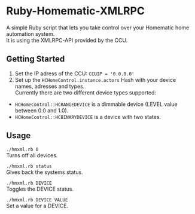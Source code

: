 Ruby-Homematic-XMLRPC
=====================

A simple Ruby script that lets you take control over your Homematic home automation system.<br>
It is using the XMLRPC-API provided by the CCU.

## Getting Started

1. Set the IP adress of the CCU: <code>CCUIP = '0.0.0.0'</code>
2. Set up the <code>HCHomeControl.instance.actors</code> Hash with your device names, adresses and types.<br>
Currently there are two different device types supported:<br>
  <ul><li><code>HCHomeControl::HCRANGEDEVICE</code> is a dimmable device (LEVEL value between 0.0 and 1.0).</li>
  <li><code>HCHomeControl::HCBINARYDEVICE</code> is a device with two states.</li></ul>

## Usage

<code>./hmxml.rb 0</code><br>
Turns off all devices.<br>

<code>./hmxml.rb status</code><br>
Gives back the systems status.<br>

<code>./hmxml.rb DEVICE</code><br>
Toggles the DEVICE status.<br>

<code>./hmxml.rb DEVICE VALUE</code><br>
Set a value for a DEVICE.<br>

